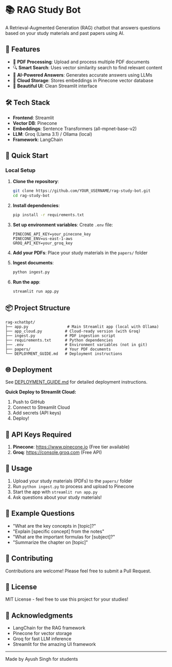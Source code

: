 # 📚 RAG Study Bot

A Retrieval-Augmented Generation (RAG) chatbot that answers questions based on your study materials and past papers using AI.

## 🌟 Features

- 📄 **PDF Processing**: Upload and process multiple PDF documents
- 🔍 **Smart Search**: Uses vector similarity search to find relevant content
- 🤖 **AI-Powered Answers**: Generates accurate answers using LLMs
- 💾 **Cloud Storage**: Stores embeddings in Pinecone vector database
- 🎨 **Beautiful UI**: Clean Streamlit interface

## 🛠️ Tech Stack

- **Frontend**: Streamlit
- **Vector DB**: Pinecone
- **Embeddings**: Sentence Transformers (all-mpnet-base-v2)
- **LLM**: Groq (Llama 3.1) / Ollama (local)
- **Framework**: LangChain

## 🚀 Quick Start

### Local Setup

1. **Clone the repository**:
   ```bash
   git clone https://github.com/YOUR_USERNAME/rag-study-bot.git
   cd rag-study-bot
   ```

2. **Install dependencies**:
   ```bash
   pip install -r requirements.txt
   ```

3. **Set up environment variables**:
   Create `.env` file:
   ```
   PINECONE_API_KEY=your_pinecone_key
   PINECONE_ENV=us-east-1-aws
   GROQ_API_KEY=your_groq_key
   ```

4. **Add your PDFs**:
   Place your study materials in the `papers/` folder

5. **Ingest documents**:
   ```bash
   python ingest.py
   ```

6. **Run the app**:
   ```bash
   streamlit run app.py
   ```

## 📦 Project Structure

```
rag-xchatbpt/
├── app.py                 # Main Streamlit app (local with Ollama)
├── app_cloud.py          # Cloud-ready version (with Groq)
├── ingest.py             # PDF ingestion script
├── requirements.txt      # Python dependencies
├── .env                  # Environment variables (not in git)
├── papers/               # Your PDF documents
└── DEPLOYMENT_GUIDE.md   # Deployment instructions
```

## 🌐 Deployment

See [DEPLOYMENT_GUIDE.md](DEPLOYMENT_GUIDE.md) for detailed deployment instructions.

**Quick Deploy to Streamlit Cloud:**
1. Push to GitHub
2. Connect to Streamlit Cloud
3. Add secrets (API keys)
4. Deploy!

## 🔑 API Keys Required

1. **Pinecone**: https://www.pinecone.io (Free tier available)
2. **Groq**: https://console.groq.com (Free API)

## 📖 Usage

1. Upload your study materials (PDFs) to the `papers/` folder
2. Run `python ingest.py` to process and upload to Pinecone
3. Start the app with `streamlit run app.py`
4. Ask questions about your study materials!

## 🎯 Example Questions

- "What are the key concepts in [topic]?"
- "Explain [specific concept] from the notes"
- "What are the important formulas for [subject]?"
- "Summarize the chapter on [topic]"

## 🤝 Contributing

Contributions are welcome! Please feel free to submit a Pull Request.

## 📄 License

MIT License - feel free to use this project for your studies!

## 🙏 Acknowledgments

- LangChain for the RAG framework
- Pinecone for vector storage
- Groq for fast LLM inference
- Streamlit for the amazing UI framework

---

Made by Ayush Singh for students
